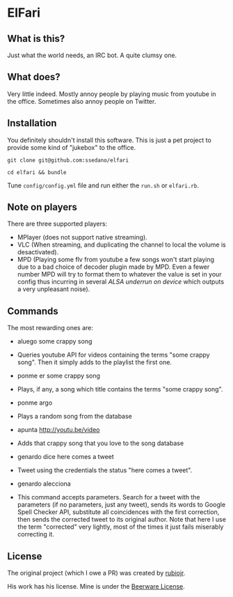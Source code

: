 # ElFari
## What is this?

Just what the world needs, an IRC bot. A quite clumsy one.

## What does?

Very little indeed. Mostly annoy people by playing music from youtube in the office. Sometimes also annoy people on Twitter.

## Installation

You definitely shouldn't install this software. This is just a pet project to provide some kind of "jukebox" to the office.

```
git clone git@github.com:ssedano/elfari

cd elfari && bundle
```

Tune `config/config.yml` file and run either the `run.sh` or `elfari.rb`.

## Note on players

There are three supported players:

* MPlayer (does not support native streaming).
* VLC (When streaming, and duplicating the channel to local the volume is desactivated).
* MPD (Playing some flv from youtube a few songs won't start playing due to a bad choice of decoder plugin made by MPD. Even a fewer number MPD will try to format them to whatever the value is set in your config thus incurring in several <i>ALSA underrun on device </i> which outputs a very unpleasant noise).

## Commands

The most rewarding ones are:

* aluego some crappy song
- Queries youtube API for videos containing the terms "some crappy song". Then it simply adds to the playlist the first one.

* ponme er some crappy song
- Plays, if any, a song which title contains the terms "some crappy song".

* ponme argo
- Plays a random song from the database

* apunta http://youtu.be/video
- Adds that crappy song that you love to the song database

* genardo dice here comes a tweet
- Tweet using the credentials the status "here comes a tweet".

* genardo alecciona
- This command accepts parameters. Search for a tweet with the parameters (if no parameters, just any tweet), sends its words to Google Spell Checker API, substitute all coincidences with the first correction, then sends the corrected tweet to its original author. Note that here I use the term "corrected" very lightly, most of the times it just fails miserably correcting it.

## License

The original project (which I owe a PR) was created by [rubiojr](https://github.com/rubiojr).

His work has his license. Mine is under the [Beerware License](http://en.wikipedia.org/Beerware).

